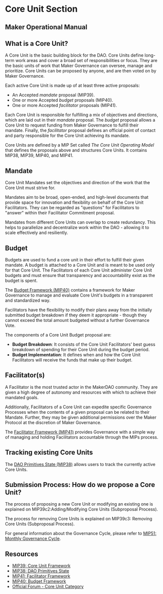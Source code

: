# Core Unit Section
## Maker Operational Manual

## What is a Core Unit?

A Core Unit is the basic building block for the DAO. Core Units define long-term work areas and cover a broad set of responsibilities or focus. They are the basic units of work that Maker Governance can oversee, manage and prioritize. Core Units can be proposed by anyone, and are then voted on by Maker Governance.

Each active Core Unit is made up of at least three active proposals:
- An Accepted *mandate* proposal (MIP39).
- One or more Accepted *budget* proposals (MIP40).
- One or more Accepted *facilitator* proposals (MIP41).

Each Core Unit is responsible for fulfilling a mix of objectives and directions, which are laid out in their *mandate* proposal. The *budget* proposal allows a Core Unit to request funding from Maker Governance to fulfill their mandate. Finally, the *facilitator* proposal defines an official point of contact and party responsible for the Core Unit achieving its mandate. 

Core Units are defined by a MIP Set called *The Core Unit Operating Model* that defines the proposals above and structures Core Units. It contains MIP38, MIP39, MIP40, and MIP41.

## Mandate

Core Unit Mandates set the objectives and direction of the work that the Core Unit must strive for.

Mandates aim to be broad, open-ended, and high-level documents that provide space for innovation and flexibility on behalf of the Core Unit Facilitators. They can be regarded as "questions" for Facilitators to "answer" within their Facilitator Commitment proposal.

Mandates from different Core Units can overlap to create redundancy. This helps to parallelize and decentralize work within the DAO - allowing it to scale effectively and resiliently.

## Budget

Budgets are used to fund a core unit in their effort to fulfill their given mandate. A budget is attached to a Core Unit and is meant to be used only for that Core Unit. The Facilitators of each Core Unit administer Core Unit budgets and must ensure that transparency and accountability exist as the budget is spent.

The [Budget Framework (MIP40)](https://mips.makerdao.com/mips/details/MIP40) contains a framework for Maker Governance to manage and evaluate Core Unit's budgets in a transparent and standardized way.

Facilitators have the flexibility to modify their plans away from the initially submitted budget breakdown if they deem it appropriate - though they cannot exceed the total amount budgeted without a further Governance Vote. 

The components of a Core Unit Budget proposal are:
- **Budget Breakdown**: It consists of the Core Unit Facilitators' best guess breakdown of spending for their Core Unit during the budget period.
- **Budget Implementation**: It defines when and how the Core Unit Facilitators will receive the funds that make up their budget.

## Facilitator(s)

A Facilitator is the most trusted actor in the MakerDAO community. They are given a high degree of autonomy and resources with which to achieve their mandated goals. 

Additionally, Facilitators of a Core Unit can expedite specific Governance Processes when the contents of a given proposal can be related to their Mandate. Further, they may be given additional permissions over the Maker Protocol at the discretion of Maker Governance.

The [Facilitator Framework (MIP41)](https://mips.makerdao.com/mips/details/MIP41) provides Governance with a simple way of managing and holding Facilitators accountable through the MIPs process.

## Tracking existing Core Units

The [DAO Primitives State (MIP38)](https://mips.makerdao.com/mips/details/MIP38) allows users to track the currently active Core Units.

## Submission Process: How do we propose a Core Unit?

The process of proposing a new Core Unit or modifying an existing one is explained on MIP39c2:Adding/Modifying Core Units (Subproposal Process).

The process for removing Core Units is explained on MIP39c3: Removing Core Units (Subproposal Process).

For general information about the Governance Cycle, please refer to [MIP51: Monthly Governance Cycle](https://mips.makerdao.com/mips/details/MIP51).

## Resources

- [MIP39: Core Unit Framework](https://mips.makerdao.com/mips/details/MIP39)
- [MIP38: DAO Primitives State](https://mips.makerdao.com/mips/details/MIP38)
- [MIP41: Facilitator Framework](https://mips.makerdao.com/mips/details/MIP41)
- [MIP40: Budget Framework](https://mips.makerdao.com/mips/details/MIP40)
- [Official Forum - Core Unit Category](https://forum.makerdao.com/search?q=Core%20Unit)
